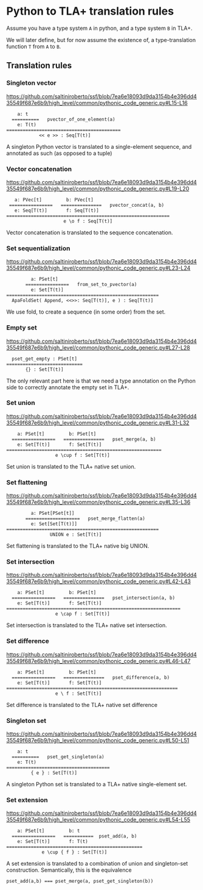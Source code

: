 # Python to TLA+ translation rules

Assume you have a type system `A` in python, and a type system `B` in TLA+. 

We will later define, but for now assume the existence of, a type-translation function `T` from `A` to `B`.


## Translation rules


### Singleton vector
https://github.com/saltiniroberto/ssf/blob/7ea6e18093d9da3154b4e396dd435549f687e6b9/high_level/common/pythonic_code_generic.py#L15-L16

```
    a: t
  ==========   pvector_of_one_element(a) 
    e: T(t)
==========================================
            << e >> : Seq[T(t)]
```

A singleton Python vector is translated to a single-element sequence, and annotated as such (as opposed to a tuple)


### Vector concatenation
https://github.com/saltiniroberto/ssf/blob/7ea6e18093d9da3154b4e396dd435549f687e6b9/high_level/common/pythonic_code_generic.py#L19-L20

```
   a: PVec[t]         b: PVec[t]
 ================   ===============   pvector_concat(a, b) 
   e: Seq[T(t)]       f: Seq[T(t)]
============================================================
                     e \o f : Seq[T(t)]
```

Vector concatenation is translated to the sequence concatenation.


### Set sequentialization
https://github.com/saltiniroberto/ssf/blob/7ea6e18093d9da3154b4e396dd435549f687e6b9/high_level/common/pythonic_code_generic.py#L23-L24


```
         a: PSet[t]         
       ================   from_set_to_pvector(a) 
         e: Set[T(t)]       
========================================================
  ApaFoldSet( Append, <<>>: Seq[T(t)], e ) : Seq[T(t)]
```

We use fold, to create a sequence (in some order) from the set.


### Empty set
https://github.com/saltiniroberto/ssf/blob/7ea6e18093d9da3154b4e396dd435549f687e6b9/high_level/common/pythonic_code_generic.py#L27-L28


```
  pset_get_empty : PSet[t]
============================
       {} : Set[T(t)]
```

The only relevant part here is that we need a type annotation on the Python side to correctly annotate the empty set in TLA+.


### Set union
https://github.com/saltiniroberto/ssf/blob/7ea6e18093d9da3154b4e396dd435549f687e6b9/high_level/common/pythonic_code_generic.py#L31-L32


```
    a: PSet[t]         b: PSet[t]
  ================   ===============   pset_merge(a, b) 
    e: Set[T(t)]       f: Set[T(t)]
=========================================================
                  e \cup f : Set[T(t)]
```

Set union is translated to the TLA+ native set union.

### Set flattening
https://github.com/saltiniroberto/ssf/blob/7ea6e18093d9da3154b4e396dd435549f687e6b9/high_level/common/pythonic_code_generic.py#L35-L36


```
         a: PSet[PSet[t]]         
       ====================   pset_merge_flatten(a) 
         e: Set[Set[T(t)]]       
========================================================
                UNION e : Set[T(t)]
```

Set flattening is translated to the TLA+ native big UNION.


### Set intersection
https://github.com/saltiniroberto/ssf/blob/7ea6e18093d9da3154b4e396dd435549f687e6b9/high_level/common/pythonic_code_generic.py#L42-L43


```
    a: PSet[t]         b: PSet[t]
  ================   ===============   pset_intersection(a, b) 
    e: Set[T(t)]       f: Set[T(t)]
================================================================
                  e \cap f : Set[T(t)]
```

Set intersection is translated to the TLA+ native set intersection.

### Set difference
https://github.com/saltiniroberto/ssf/blob/7ea6e18093d9da3154b4e396dd435549f687e6b9/high_level/common/pythonic_code_generic.py#L46-L47


```
    a: PSet[t]         b: PSet[t]
  ================   ===============   pset_difference(a, b) 
    e: Set[T(t)]       f: Set[T(t)]
===============================================================
                  e \ f : Set[T(t)]
```

Set difference is translated to the TLA+ native set difference


### Singleton set
https://github.com/saltiniroberto/ssf/blob/7ea6e18093d9da3154b4e396dd435549f687e6b9/high_level/common/pythonic_code_generic.py#L50-L51

```
    a: t
  ==========   pset_get_singleton(a) 
    e: T(t)
======================================
         { e } : Set[T(t)]
```

A singleton Python set is translated to a TLA+ native single-element set.

### Set extension
https://github.com/saltiniroberto/ssf/blob/7ea6e18093d9da3154b4e396dd435549f687e6b9/high_level/common/pythonic_code_generic.py#L54-L55


```
    a: PSet[t]         b: t
  ================   ===========  pset_add(a, b) 
    e: Set[T(t)]       f: T(t)
==================================================
             e \cup { f } : Set[T(t)] 
```

A set extension is translated to a combination of union and singleton-set construction. Semantically, this is the equivalence
```
pset_add(a,b) === pset_merge(a, pset_get_singleton(b))
```









